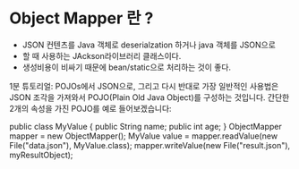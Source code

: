 # Object Mapper 란 ?

- JSON 컨텐츠를 Java 객체로 deserialzation 하거나 java 객체를 JSON으로 
- 할 때 사용하는 JAckson라이브러리 클래스이다. 
- 생성비용이 비싸기 때문에 bean/static으로 처리하는 것이 좋다.

1분 튜토리얼: POJOs에서 JSON으로, 그리고 다시 반대로
가장 일반적인 사용법은 JSON 조각을 가져와서 POJO(Plain Old Java Object)를 구성하는 것입니다. 간단한 2개의 속성을 가진 POJO를 예로 들어보겠습니다:

public class MyValue {
public String name;
public int age;
}
ObjectMapper mapper = new ObjectMapper();
MyValue value = mapper.readValue(new File("data.json"), MyValue.class);
mapper.writeValue(new File("result.json"), myResultObject);
